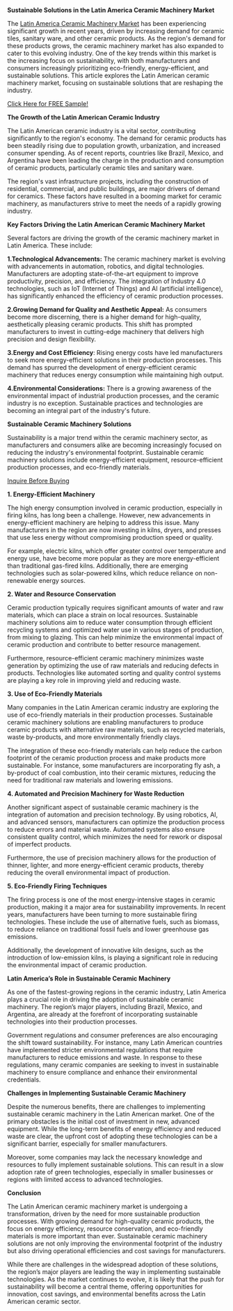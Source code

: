 **Sustainable Solutions in the  Latin America Ceramic Machinery Market**

The [Latin America Ceramic Machinery Market](https://www.nextmsc.com/report/latin-america-ceramic-machinery-market) has been experiencing significant growth in recent years, driven by increasing demand for ceramic tiles, sanitary ware, and other ceramic products. As the region's demand for these products grows, the ceramic machinery market has also expanded to cater to this evolving industry. 
One of the key trends within this market is the increasing focus on sustainability, with both manufacturers and consumers increasingly prioritizing eco-friendly, energy-efficient, and sustainable solutions. This article explores the Latin American ceramic machinery market, focusing on sustainable solutions that are reshaping the industry.

[Click Here for FREE Sample!](https://www.nextmsc.com/latin-america-ceramic-machinery-market/request-sample)

**The Growth of the Latin American Ceramic Industry**

The Latin American ceramic industry is a vital sector, contributing significantly to the region's economy. The demand for ceramic products has been steadily rising due to population growth, urbanization, and increased consumer spending. As of recent reports, countries like Brazil, Mexico, and Argentina have been leading the charge in the production and consumption of ceramic products, particularly ceramic tiles and sanitary ware.

The region's vast infrastructure projects, including the construction of residential, commercial, and public buildings, are major drivers of demand for ceramics. These factors have resulted in a booming market for ceramic machinery, as manufacturers strive to meet the needs of a rapidly growing industry.

**Key Factors Driving the Latin American Ceramic Machinery Market**

Several factors are driving the growth of the ceramic machinery market in Latin America. These include:

**1.Technological Advancements:** The ceramic machinery market is evolving with advancements in automation, robotics, and digital technologies. Manufacturers are adopting state-of-the-art equipment to improve productivity, precision, and efficiency. The integration of Industry 4.0 technologies, such as IoT (Internet of Things) and AI (artificial intelligence), has significantly enhanced the efficiency of ceramic production processes.

**2.Growing Demand for Quality and Aesthetic Appeal:** As consumers become more discerning, there is a higher demand for high-quality, aesthetically pleasing ceramic products. This shift has prompted manufacturers to invest in cutting-edge machinery that delivers high precision and design flexibility.

**3.Energy and Cost Efficiency**: Rising energy costs have led manufacturers to seek more energy-efficient solutions in their production processes. This demand has spurred the development of energy-efficient ceramic machinery that reduces energy consumption while maintaining high output.

**4.Environmental Considerations:** There is a growing awareness of the environmental impact of industrial production processes, and the ceramic industry is no exception. Sustainable practices and technologies are becoming an integral part of the industry's future.

**Sustainable Ceramic Machinery Solutions**

Sustainability is a major trend within the ceramic machinery sector, as manufacturers and consumers alike are becoming increasingly focused on reducing the industry's environmental footprint. Sustainable ceramic machinery solutions include energy-efficient equipment, resource-efficient production processes, and eco-friendly materials.

[Inquire Before Buying](https://www.nextmsc.com/latin-america-ceramic-machinery-market/inquire-before-buying)

**1. Energy-Efficient Machinery**

The high energy consumption involved in ceramic production, especially in firing kilns, has long been a challenge. However, new advancements in energy-efficient machinery are helping to address this issue. Many manufacturers in the region are now investing in kilns, dryers, and presses that use less energy without compromising production speed or quality.

For example, electric kilns, which offer greater control over temperature and energy use, have become more popular as they are more energy-efficient than traditional gas-fired kilns. Additionally, there are emerging technologies such as solar-powered kilns, which reduce reliance on non-renewable energy sources.

**2. Water and Resource Conservation**

Ceramic production typically requires significant amounts of water and raw materials, which can place a strain on local resources. Sustainable machinery solutions aim to reduce water consumption through efficient recycling systems and optimized water use in various stages of production, from mixing to glazing. This can help minimize the environmental impact of ceramic production and contribute to better resource management.

Furthermore, resource-efficient ceramic machinery minimizes waste generation by optimizing the use of raw materials and reducing defects in products. Technologies like automated sorting and quality control systems are playing a key role in improving yield and reducing waste.

**3. Use of Eco-Friendly Materials**

Many companies in the Latin American ceramic industry are exploring the use of eco-friendly materials in their production processes. Sustainable ceramic machinery solutions are enabling manufacturers to produce ceramic products with alternative raw materials, such as recycled materials, waste by-products, and more environmentally friendly clays.

The integration of these eco-friendly materials can help reduce the carbon footprint of the ceramic production process and make products more sustainable. For instance, some manufacturers are incorporating fly ash, a by-product of coal combustion, into their ceramic mixtures, reducing the need for traditional raw materials and lowering emissions.

**4. Automated and Precision Machinery for Waste Reduction**

Another significant aspect of sustainable ceramic machinery is the integration of automation and precision technology. By using robotics, AI, and advanced sensors, manufacturers can optimize the production process to reduce errors and material waste. Automated systems also ensure consistent quality control, which minimizes the need for rework or disposal of imperfect products.

Furthermore, the use of precision machinery allows for the production of thinner, lighter, and more energy-efficient ceramic products, thereby reducing the overall environmental impact of production.

**5. Eco-Friendly Firing Techniques**

The firing process is one of the most energy-intensive stages in ceramic production, making it a major area for sustainability improvements. In recent years, manufacturers have been turning to more sustainable firing technologies. These include the use of alternative fuels, such as biomass, to reduce reliance on traditional fossil fuels and lower greenhouse gas emissions.

Additionally, the development of innovative kiln designs, such as the introduction of low-emission kilns, is playing a significant role in reducing the environmental impact of ceramic production.

**Latin America’s Role in Sustainable Ceramic Machinery**

As one of the fastest-growing regions in the ceramic industry, Latin America plays a crucial role in driving the adoption of sustainable ceramic machinery. The region’s major players, including Brazil, Mexico, and Argentina, are already at the forefront of incorporating sustainable technologies into their production processes.

Government regulations and consumer preferences are also encouraging the shift toward sustainability. For instance, many Latin American countries have implemented stricter environmental regulations that require manufacturers to reduce emissions and waste. In response to these regulations, many ceramic companies are seeking to invest in sustainable machinery to ensure compliance and enhance their environmental credentials.

**Challenges in Implementing Sustainable Ceramic Machinery**

Despite the numerous benefits, there are challenges to implementing sustainable ceramic machinery in the Latin American market. One of the primary obstacles is the initial cost of investment in new, advanced equipment. While the long-term benefits of energy efficiency and reduced waste are clear, the upfront cost of adopting these technologies can be a significant barrier, especially for smaller manufacturers.

Moreover, some companies may lack the necessary knowledge and resources to fully implement sustainable solutions. This can result in a slow adoption rate of green technologies, especially in smaller businesses or regions with limited access to advanced technologies.

**Conclusion**

The Latin American ceramic machinery market is undergoing a transformation, driven by the need for more sustainable production processes. With growing demand for high-quality ceramic products, the focus on energy efficiency, resource conservation, and eco-friendly materials is more important than ever. Sustainable ceramic machinery solutions are not only improving the environmental footprint of the industry but also driving operational efficiencies and cost savings for manufacturers.

While there are challenges in the widespread adoption of these solutions, the region’s major players are leading the way in implementing sustainable technologies. As the market continues to evolve, it is likely that the push for sustainability will become a central theme, offering opportunities for innovation, cost savings, and environmental benefits across the Latin American ceramic sector.

